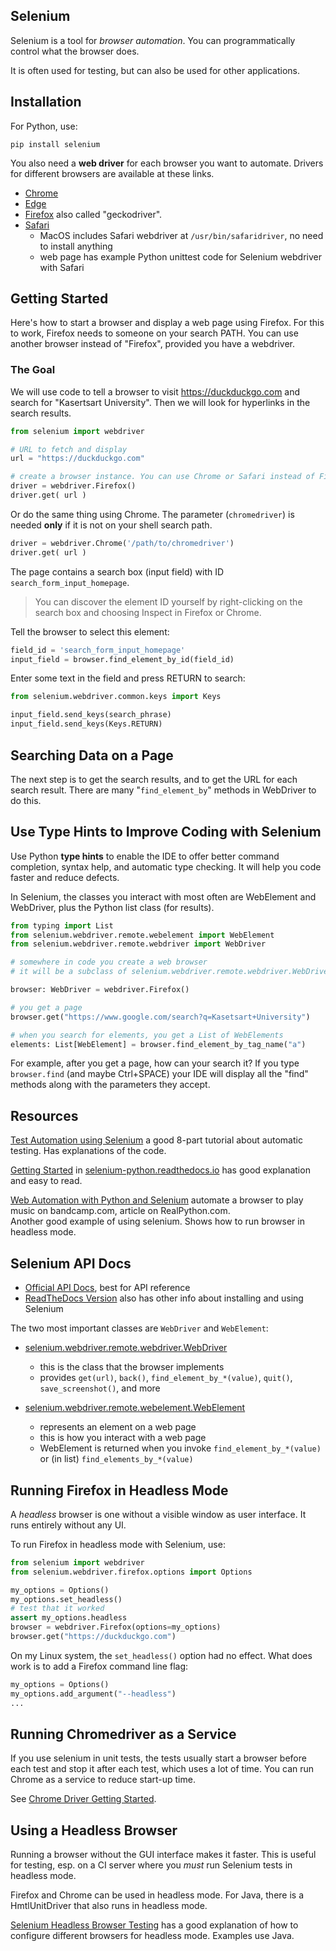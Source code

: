 ## Selenium

Selenium is a tool for *browser automation*.  You can programmatically
control what the browser does.

It is often used for testing, but can also be used for other applications.

## Installation

For Python, use:
```
pip install selenium
```
You also need a **web driver** for each browser you want to automate.
Drivers for different browsers are available at these links.
* [Chrome](https://sites.google.com/chromium.org/driver/)
* [Edge](https://developer.microsoft.com/en-us/microsoft-edge/tools/webdriver/)
* [Firefox](https://github.com/mozilla/geckodriver/releases) also called "geckodriver". 
* [Safari](https://developer.apple.com/documentation/webkit/testing_with_webdriver_in_safari)
  - MacOS includes Safari webdriver at `/usr/bin/safaridriver`, no need to install anything
  - web page has example Python unittest code for Selenium webdriver with Safari


## Getting Started

Here's how to start a browser and display a web page using Firefox.
For this to work, Firefox needs to someone on your search PATH.
You can use another browser instead of "Firefox", provided you have a webdriver.

### The Goal

We will use code to tell a browser to visit <https://duckduckgo.com> and search for "Kasertsart University". Then we will look for hyperlinks in the search results.

```python
from selenium import webdriver

# URL to fetch and display
url = "https://duckduckgo.com"

# create a browser instance. You can use Chrome or Safari instead of Firefox.
driver = webdriver.Firefox()
driver.get( url )
```

Or do the same thing using Chrome. The parameter (`chromedriver`) is needed **only** if it is not on your shell search path.

```python
driver = webdriver.Chrome('/path/to/chromedriver')
driver.get( url )
```

The page contains a search box (input field) with ID 
`search_form_input_homepage`.
>
> You can discover the element ID yourself by right-clicking on the search box and choosing Inspect in Firefox or Chrome.
>

Tell the browser to select this element:
```python
field_id = 'search_form_input_homepage'
input_field = browser.find_element_by_id(field_id)
```

Enter some text in the field and press RETURN to search:
```python
from selenium.webdriver.common.keys import Keys

input_field.send_keys(search_phrase)
input_field.send_keys(Keys.RETURN)
```

## Searching Data on a Page

The next step is to get the search results, and
to get the URL for each search result.  There are
many "`find_element_by`" methods in WebDriver to do this.



## Use Type Hints to Improve Coding with Selenium

Use Python **type hints** to enable the IDE to offer better command
completion, syntax help, and automatic type checking.
It will help you code faster and reduce defects.

In Selenium, the classes you interact with most often are WebElement
and WebDriver, plus the Python list class (for results).

```python
from typing import List
from selenium.webdriver.remote.webelement import WebElement
from selenium.webdriver.remote.webdriver import WebDriver

# somewhere in code you create a web browser
# it will be a subclass of selenium.webdriver.remote.webdriver.WebDriver

browser: WebDriver = webdriver.Firefox()

# you get a page
browser.get("https://www.google.com/search?q=Kasetsart+University")

# when you search for elements, you get a List of WebElements
elements: List[WebElement] = browser.find_element_by_tag_name("a")

```

For example, after you get a page, how can your search it?
If you type `browser.find` (and maybe Ctrl+SPACE) your IDE will display all the "find" methods along with the parameters they accept.


## Resources

[Test Automation using Selenium](https://blog.testproject.io/2019/07/16/set-your-test-automation-goals/) a good 8-part tutorial about automatic testing. Has explanations of the code.

[Getting Started](https://selenium-python.readthedocs.io/getting-started.html) in [selenium-python.readthedocs.io](https://selenium-python.readthedocs.io/) has good explanation and easy to read.

[Web Automation with Python and Selenium](https://realpython.com/modern-web-automation-with-python-and-selenium/) automate a browser to play music on bandcamp.com, article on RealPython.com.  
Another good example of using selenium.  Shows how to run browser in headless mode.

## Selenium API Docs

* [Official API Docs](https://selenium.dev/selenium/docs/api/py/), best for API reference
* [ReadTheDocs Version](https://selenium-python.readthedocs.io/api.html) also has other info about installing and using Selenium

The two most important classes are `WebDriver` and `WebElement`:

* [selenium.webdriver.remote.webdriver.WebDriver][selenium.webdriver.remote.webdriver.WebDriver]
   - this is the class that the browser implements
   - provides `get(url)`, `back()`, `find_element_by_*(value)`, `quit()`, `save_screenshot()`, and more

* [selenium.webdriver.remote.webelement.WebElement][selenium.webdriver.remote.webelement.WebElement]
   - represents an element on a web page
   - this is how you interact with a web page 
   - WebElement is returned when you invoke `find_element_by_*(value)` or (in list) `find_elements_by_*(value)`


## Running Firefox in Headless Mode

A *headless* browser is one without a visible window as user interface.
It runs entirely without any UI.

To run Firefox in headless mode with Selenium, use:
```python
from selenium import webdriver
from selenium.webdriver.firefox.options import Options

my_options = Options()
my_options.set_headless()
# test that it worked
assert my_options.headless
browser = webdriver.Firefox(options=my_options)
browser.get("https://duckduckgo.com")
```

On my Linux system, the `set_headless()` option had no effect.
What does work is to add a Firefox command line flag:

```python
my_options = Options()
my_options.add_argument("--headless")
...
```

## Running Chromedriver as a Service

If you use selenium in unit tests, the tests usually start a browser
before each test and stop it after each test, which uses a lot of time.
You can run Chrome as a service to reduce start-up time.

See [Chrome Driver Getting Started](https://sites.google.com/a/chromium.org/chromedriver/getting-started).

## Using a Headless Browser

Running a browser without the GUI interface makes it faster.
This is useful for testing, esp. on a CI server where you *must* 
run Selenium tests in headless mode.

Firefox and Chrome can be used in headless mode.
For Java, there is a HmtlUnitDriver that also runs in headless mode.

[Selenium Headless Browser Testing](https://www.toolsqa.com/selenium-webdriver/selenium-headless-browser-testing/) has a good explanation of how to
configure different browsers for headless mode. Examples use Java.

[selenium.webdriver.remote.webdriver.WebDriver]: https://selenium.dev/selenium/docs/api/py/webdriver_remote/selenium.webdriver.remote.webdriver.html#module-selenium.webdriver.remote.webdriver
[selenium.webdriver.remote.webelement.WebElement]: https://selenium.dev/selenium/docs/api/py/webdriver_remote/selenium.webdriver.remote.webelement.html#module-selenium.webdriver.remote.webelement

